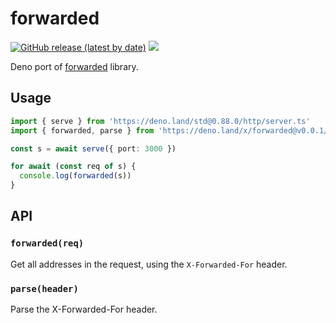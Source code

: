 # forwarded

[![GitHub release (latest by date)][releases]][releases-page] [![][docs-badge]][docs]

Deno port of [forwarded](https://github.com/jshttp/forwarded/) library.

## Usage

```ts
import { serve } from 'https://deno.land/std@0.88.0/http/server.ts'
import { forwarded, parse } from 'https://deno.land/x/forwarded@v0.0.1/mod.ts'

const s = await serve({ port: 3000 })

for await (const req of s) {
  console.log(forwarded(s))
}
```

## API

### `forwarded(req)`

Get all addresses in the request, using the `X-Forwarded-For` header.

### `parse(header)`

Parse the X-Forwarded-For header.

[license]: https://github.com/deno-libs/forwarded/blob/master/LICENSE
[releases]: https://img.shields.io/github/v/release/deno-libs/forwarded?style=flat-square
[docs-badge]: https://img.shields.io/github/v/release/deno-libs/forwarded?color=yellow&label=Documentation&logo=deno&style=flat-square
[docs]: https://doc.deno.land/https/deno.land/x/forwarded/mod.ts
[releases-page]: https://github.com/deno-libs/forwarded/releases
